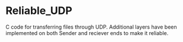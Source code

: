 # Reliable_UDP
C code for transferring files through UDP. Additional layers have been implemented on both Sender and reciever ends to make it reliable.
